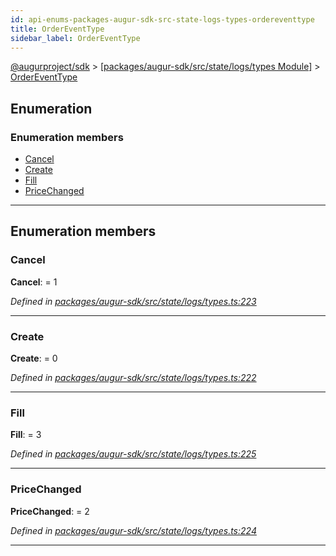 ```yaml
---
id: api-enums-packages-augur-sdk-src-state-logs-types-ordereventtype
title: OrderEventType
sidebar_label: OrderEventType
---
```


[@augurproject/sdk](api-readme.md) > [[packages/augur-sdk/src/state/logs/types Module]](api-modules-packages-augur-sdk-src-state-logs-types-module.md) > [OrderEventType](api-enums-packages-augur-sdk-src-state-logs-types-ordereventtype.md)

## Enumeration

### Enumeration members

* [Cancel](api-enums-packages-augur-sdk-src-state-logs-types-ordereventtype.md#cancel)
* [Create](api-enums-packages-augur-sdk-src-state-logs-types-ordereventtype.md#create)
* [Fill](api-enums-packages-augur-sdk-src-state-logs-types-ordereventtype.md#fill)
* [PriceChanged](api-enums-packages-augur-sdk-src-state-logs-types-ordereventtype.md#pricechanged)

---

## Enumeration members

<a id="cancel"></a>

###  Cancel

**Cancel**:  = 1

*Defined in [packages/augur-sdk/src/state/logs/types.ts:223](https://github.com/AugurProject/augur/blob/0ea8996003/packages/augur-sdk/src/state/logs/types.ts#L223)*

___
<a id="create"></a>

###  Create

**Create**:  = 0

*Defined in [packages/augur-sdk/src/state/logs/types.ts:222](https://github.com/AugurProject/augur/blob/0ea8996003/packages/augur-sdk/src/state/logs/types.ts#L222)*

___
<a id="fill"></a>

###  Fill

**Fill**:  = 3

*Defined in [packages/augur-sdk/src/state/logs/types.ts:225](https://github.com/AugurProject/augur/blob/0ea8996003/packages/augur-sdk/src/state/logs/types.ts#L225)*

___
<a id="pricechanged"></a>

###  PriceChanged

**PriceChanged**:  = 2

*Defined in [packages/augur-sdk/src/state/logs/types.ts:224](https://github.com/AugurProject/augur/blob/0ea8996003/packages/augur-sdk/src/state/logs/types.ts#L224)*

___

